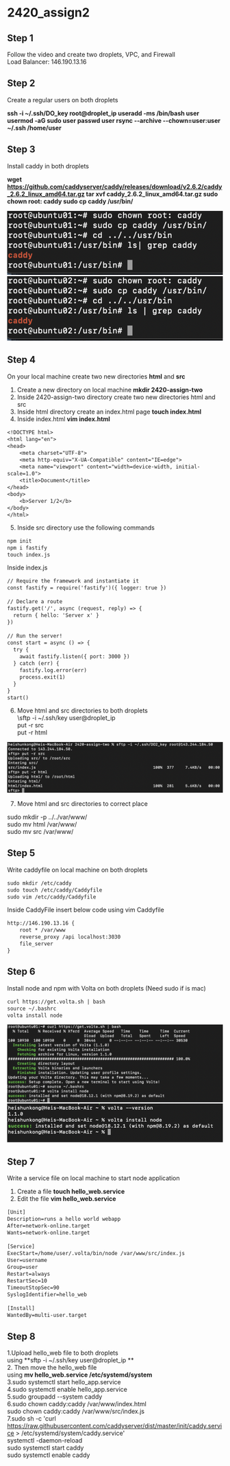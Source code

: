 # 2420_assign2

## Step 1 
Follow the video and create two droplets, VPC, and Firewall \
Load Balancer: 146.190.13.16

## Step 2
Create a regular users on both droplets

**ssh -i ~/.ssh/DO_key root@droplet_ip
useradd -ms /bin/bash user
usermod -aG sudo user
passwd user
rsync --archive --chown=user:user ~/.ssh /home/user**

## Step 3
Install caddy in both droplets

**wget https://github.com/caddyserver/caddy/releases/download/v2.6.2/caddy_2.6.2_linux_amd64.tar.gz
tar xvf caddy_2.6.2_linux_amd64.tar.gz
sudo chown root: caddy
sudo cp caddy /usr/bin/**

![](Screen%20Shot%202022-12-02%20at%2012.53.31%20PM.png)
![](Screen%20Shot%202022-12-02%20at%2012.54.46%20PM.png)

## Step 4 
On your local machine create two new directories **html** and **src**
1. Create a new directory on local machine **mkdir 2420-assign-two**
2. Inside 2420-assign-two directory create two new directories html and src
3. Inside html directory create an index.html page **touch index.html**
4. Inside index.html **vim index.html**
```
<!DOCTYPE html>
<html lang="en">
<head>
    <meta charset="UTF-8">
    <meta http-equiv="X-UA-Compatible" content="IE=edge">
    <meta name="viewport" content="width=device-width, initial-scale=1.0">
    <title>Document</title>
</head>
<body>
    <b>Server 1/2</b>
</body>
</html>
```
5. Inside src directory use the following commands
```
npm init
npm i fastify
touch index.js
```
Inside index.js
```
// Require the framework and instantiate it
const fastify = require('fastify')({ logger: true })

// Declare a route
fastify.get('/', async (request, reply) => {
  return { hello: 'Server x' }
})

// Run the server!
const start = async () => {
  try {
    await fastify.listen({ port: 3000 })
  } catch (err) {
    fastify.log.error(err)
    process.exit(1)
  }
}
start()
```

6. Move html and src directories to both droplets  
\sftp -i ~/.ssh/key user@droplet_ip\
put -r src\
put -r html

![](Screen%20Shot%202022-12-02%20at%201.43.35%20PM.png)

7. Move html and src directories to correct place

sudo mkdir -p ../../var/www/\
sudo mv html /var/www/\
sudo mv src /var/www/


## Step 5
Write caddyfile on local machine on both droplets
```
sudo mkdir /etc/caddy
sudo touch /etc/caddy/Caddyfile
sudo vim /etc/caddy/Caddyfile
```
Inside CaddyFile insert below code using vim Caddyfile
```
http://146.190.13.16 {
    root * /var/www
    reverse_proxy /api localhost:3030
    file_server
}
```


## Step 6
Install node and npm with Volta on both droplets (Need sudo if is mac)
```
curl https://get.volta.sh | bash
source ~/.bashrc
volta install node
```
![](Screen%20Shot%202022-12-02%20at%206.06.23%20PM.png)
![](Screen%20Shot%202022-12-02%20at%201.02.47%20PM.png)
## Step 7
Write a service file on local machine to start node application
1. Create a file **touch hello_web.service**
2. Edit the file **vim hello_web.service**
```
[Unit]
Description=runs a hello world webapp
After=network-online.target
Wants=network-online.target

[Service]
ExecStart=/home/user/.volta/bin/node /var/www/src/index.js
User=username
Group=user
Restart=always
RestartSec=10
TimeoutStopSec=90
SyslogIdentifier=hello_web

[Install]
WantedBy=multi-user.target
```

## Step 8
1.Upload hello_web file to both droplets \
using **sftp -i ~/.ssh/key user@droplet_ip ** \
2. Then move the hello_web file \
using **mv hello_web.service /etc/systemd/system** \
3.sudo systemctl start hello_app.service \
4.sudo systemctl enable hello_app.service \
5.sudo groupadd --system caddy \
6.sudo chown caddy:caddy /var/www/index.html \
sudo chown caddy:caddy /var/www/src/index.js \
7.sudo sh -c 'curl https://raw.githubusercontent.com/caddyserver/dist/master/init/caddy.service > /etc/systemd/system/caddy.service' \
systemctl -daemon-reload \
sudo systemctl start caddy \
sudo systemctl enable caddy 
